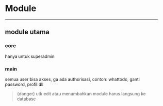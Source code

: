 # Module

---

## module utama

### core
hanya untuk superadmin

### main
semua user bisa akses, ga ada authorisasi, contoh: whattodo, ganti password, profil dll


> {danger} utk edit atau menambahkan module harus langsung ke database
